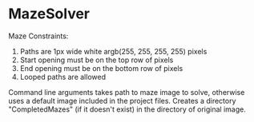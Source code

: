 # MazeSolver

Maze Constraints:
1. Paths are 1px wide white argb(255, 255, 255, 255) pixels
2. Start opening must be on the top row of pixels
3. End opening must be on the bottom row of pixels
4. Looped paths are allowed

Command line arguments takes path to maze image to solve, otherwise uses a default image included in the project files.
Creates a directory "CompletedMazes" (if it doesn't exist) in the directory of original image.
